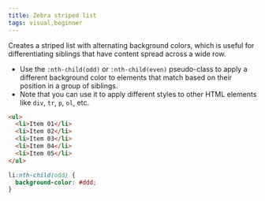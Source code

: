```yaml
---
title: Zebra striped list
tags: visual,beginner
---
```


Creates a striped list with alternating background colors, which is useful for differentiating siblings that have content spread across a wide row.

- Use the `:nth-child(odd)` or `:nth-child(even)` pseudo-class to apply a different background color to elements that match based on their position in a group of siblings.
- Note that you can use it to apply different styles to other HTML elements like `div`, `tr`, `p`, `ol`, etc.

```html
<ul>
  <li>Item 01</li>
  <li>Item 02</li>
  <li>Item 03</li>
  <li>Item 04</li>
  <li>Item 05</li>
</ul>
```

```css
li:nth-child(odd) {
  background-color: #ddd;
}
```
